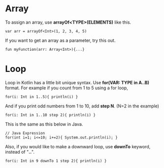 # Array
To assign an array, use **arrayOf\<TYPE\>(ELEMENTS)** like this.

    var arr = arrayOf<Int>(1, 2, 3, 4, 5)

If you want to get an array as a parameter, try this out.
  
    fun myFunction(arr: Array<Int>){...}
  
# Loop
Loop in Kotlin has a little bit unique syntax. Use **for(VAR: TYPE in A..B)** format. For example if you count from 1 to 5 using a for loop,

    for(i: Int in 1..5){ println(i) }
    
And if you print odd numbers from 1 to 10, add **step N**. (N=2 in the example)

    for(i: Int in 1..10 step 2){ println(i) }

This is the same as this below in Java.

    // Java Expression
    for(int i=1; i<=10; i+=2){ System.out.println(i); }
    
Also, if you would like to make a downward loop, use **downTo** keyword, instead of "**..**".

    for(i: Int in 9 downTo 1 step 2){ println(i) }
